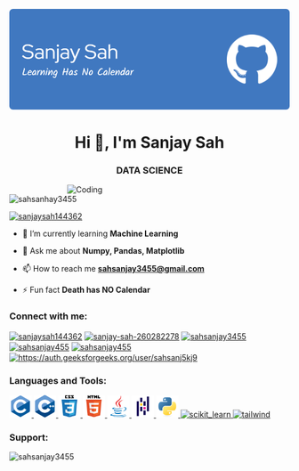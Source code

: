 
![logo](https://github.com/sahsanjay3455/sahsanjay3455/blob/main/github-header-image.png)

<h1 align="center">Hi 👋, I'm Sanjay Sah</h1>
<h3 align="center">DATA SCIENCE</h3>
<img align="right" alt="Coding" width="400" src="https://media.tenor.com/rePDfDWO3XoAAAAd/hacking.gif">

<p align="left"> <img src="https://komarev.com/ghpvc/?username=sahsanhay3455&label=Profile%20views&color=0e75b6&style=flat" alt="sahsanhay3455" /> </p>

<p align="left"> <a href="https://twitter.com/sanjaysah144362" target="blank"><img src="https://img.shields.io/twitter/follow/sanjaysah144362?logo=twitter&style=for-the-badge" alt="sanjaysah144362" /></a> </p>

- 🌱 I’m currently learning **Machine Learning**

- 💬 Ask me about **Numpy, Pandas, Matplotlib**

- 📫 How to reach me **sahsanjay3455@gmail.com**

- ⚡ Fun fact **Death has NO Calendar**

<h3 align="left">Connect with me:</h3>
<p align="left">
<a href="https://twitter.com/sanjaysah144362" target="blank"><img align="center" src="https://raw.githubusercontent.com/rahuldkjain/github-profile-readme-generator/master/src/images/icons/Social/twitter.svg" alt="sanjaysah144362" height="30" width="40" /></a>
<a href="https://linkedin.com/in/sanjay-sah-260282278" target="blank"><img align="center" src="https://raw.githubusercontent.com/rahuldkjain/github-profile-readme-generator/master/src/images/icons/Social/linked-in-alt.svg" alt="sanjay-sah-260282278" height="30" width="40" /></a>
<a href="https://kaggle.com/sahsanjay3455" target="blank"><img align="center" src="https://raw.githubusercontent.com/rahuldkjain/github-profile-readme-generator/master/src/images/icons/Social/kaggle.svg" alt="sahsanjay3455" height="30" width="40" /></a>
<a href="https://fb.com/sahsanjay455" target="blank"><img align="center" src="https://raw.githubusercontent.com/rahuldkjain/github-profile-readme-generator/master/src/images/icons/Social/facebook.svg" alt="sahsanjay455" height="30" width="40" /></a>
<a href="https://instagram.com/sahsanjay455" target="blank"><img align="center" src="https://raw.githubusercontent.com/rahuldkjain/github-profile-readme-generator/master/src/images/icons/Social/instagram.svg" alt="sahsanjay455" height="30" width="40" /></a>
<a href="https://auth.geeksforgeeks.org/user/https://auth.geeksforgeeks.org/user/sahsanj5kj9" target="blank"><img align="center" src="https://raw.githubusercontent.com/rahuldkjain/github-profile-readme-generator/master/src/images/icons/Social/geeks-for-geeks.svg" alt="https://auth.geeksforgeeks.org/user/sahsanj5kj9" height="30" width="40" /></a>
</p>

<h3 align="left">Languages and Tools:</h3>
<p align="left"> <a href="https://www.cprogramming.com/" target="_blank" rel="noreferrer"> <img src="https://raw.githubusercontent.com/devicons/devicon/master/icons/c/c-original.svg" alt="c" width="40" height="40"/> </a> <a href="https://www.w3schools.com/cpp/" target="_blank" rel="noreferrer"> <img src="https://raw.githubusercontent.com/devicons/devicon/master/icons/cplusplus/cplusplus-original.svg" alt="cplusplus" width="40" height="40"/> </a> <a href="https://www.w3schools.com/css/" target="_blank" rel="noreferrer"> <img src="https://raw.githubusercontent.com/devicons/devicon/master/icons/css3/css3-original-wordmark.svg" alt="css3" width="40" height="40"/> </a> <a href="https://www.w3.org/html/" target="_blank" rel="noreferrer"> <img src="https://raw.githubusercontent.com/devicons/devicon/master/icons/html5/html5-original-wordmark.svg" alt="html5" width="40" height="40"/> </a> <a href="https://www.java.com" target="_blank" rel="noreferrer"> <img src="https://raw.githubusercontent.com/devicons/devicon/master/icons/java/java-original.svg" alt="java" width="40" height="40"/> </a> <a href="https://pandas.pydata.org/" target="_blank" rel="noreferrer"> <img src="https://raw.githubusercontent.com/devicons/devicon/2ae2a900d2f041da66e950e4d48052658d850630/icons/pandas/pandas-original.svg" alt="pandas" width="40" height="40"/> </a> <a href="https://www.python.org" target="_blank" rel="noreferrer"> <img src="https://raw.githubusercontent.com/devicons/devicon/master/icons/python/python-original.svg" alt="python" width="40" height="40"/> </a> <a href="https://scikit-learn.org/" target="_blank" rel="noreferrer"> <img src="https://upload.wikimedia.org/wikipedia/commons/0/05/Scikit_learn_logo_small.svg" alt="scikit_learn" width="40" height="40"/> </a> <a href="https://tailwindcss.com/" target="_blank" rel="noreferrer"> <img src="https://www.vectorlogo.zone/logos/tailwindcss/tailwindcss-icon.svg" alt="tailwind" width="40" height="40"/> </a> </p>

<h3 align="left">Support:</h3>
<p><a href="https://www.buymeacoffee.com/sahsanjay3455"> <img align="left" src="https://cdn.buymeacoffee.com/buttons/v2/default-yellow.png" height="50" width="210" alt="sahsanjay3455" /></a></p><br><br>


